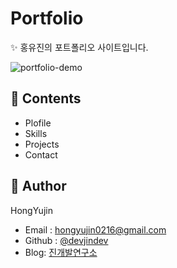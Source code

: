 # Portfolio

✨ 홍유진의 포트폴리오 사이트입니다.  

![portfolio-demo](https://user-images.githubusercontent.com/74370531/109523288-87907e00-7af2-11eb-8063-eff9f16fb77b.jpg)  

## 📖 Contents
* Plofile 
* Skills
* Projects
* Contact  

## 👤 Author
HongYujin
* Email : hongyujin0216@gmail.com
* Github : [@devjindev](https://github.com/devjindev)
* Blog: [진개발연구소](https://devjindev.tistory.com/)


